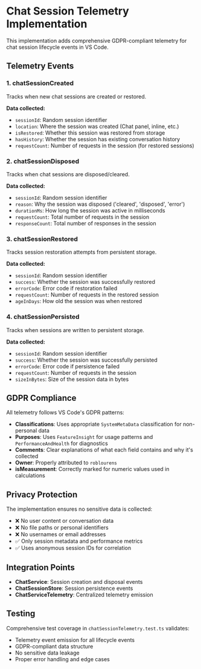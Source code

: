 # Chat Session Telemetry Implementation

This implementation adds comprehensive GDPR-compliant telemetry for chat session lifecycle events in VS Code.

## Telemetry Events

### 1. chatSessionCreated
Tracks when new chat sessions are created or restored.

**Data collected:**
- `sessionId`: Random session identifier 
- `location`: Where the session was created (Chat panel, inline, etc.)
- `isRestored`: Whether this session was restored from storage
- `hasHistory`: Whether the session has existing conversation history
- `requestCount`: Number of requests in the session (for restored sessions)

### 2. chatSessionDisposed
Tracks when chat sessions are disposed/cleared.

**Data collected:**
- `sessionId`: Random session identifier
- `reason`: Why the session was disposed ('cleared', 'disposed', 'error')
- `durationMs`: How long the session was active in milliseconds
- `requestCount`: Total number of requests in the session
- `responseCount`: Total number of responses in the session

### 3. chatSessionRestored
Tracks session restoration attempts from persistent storage.

**Data collected:**
- `sessionId`: Random session identifier
- `success`: Whether the session was successfully restored
- `errorCode`: Error code if restoration failed
- `requestCount`: Number of requests in the restored session
- `ageInDays`: How old the session was when restored

### 4. chatSessionPersisted
Tracks when sessions are written to persistent storage.

**Data collected:**
- `sessionId`: Random session identifier
- `success`: Whether the session was successfully persisted
- `errorCode`: Error code if persistence failed
- `requestCount`: Number of requests in the session
- `sizeInBytes`: Size of the session data in bytes

## GDPR Compliance

All telemetry follows VS Code's GDPR patterns:

- **Classifications**: Uses appropriate `SystemMetaData` classification for non-personal data
- **Purposes**: Uses `FeatureInsight` for usage patterns and `PerformanceAndHealth` for diagnostics
- **Comments**: Clear explanations of what each field contains and why it's collected
- **Owner**: Properly attributed to `roblourens`
- **isMeasurement**: Correctly marked for numeric values used in calculations

## Privacy Protection

The implementation ensures no sensitive data is collected:
- ❌ No user content or conversation data
- ❌ No file paths or personal identifiers
- ❌ No usernames or email addresses
- ✅ Only session metadata and performance metrics
- ✅ Uses anonymous session IDs for correlation

## Integration Points

- **ChatService**: Session creation and disposal events
- **ChatSessionStore**: Session persistence events
- **ChatServiceTelemetry**: Centralized telemetry emission

## Testing

Comprehensive test coverage in `chatSessionTelemetry.test.ts` validates:
- Telemetry event emission for all lifecycle events
- GDPR-compliant data structure
- No sensitive data leakage
- Proper error handling and edge cases